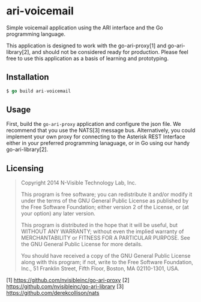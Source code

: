 ari-voicemail
=============
Simple voicemail application using the ARI interface and the Go programming
language.

This application is designed to work with the go-ari-proxy[1] and
go-ari-library[2], and should not be considered ready for production. Please
feel free to use this application as a basis of learning and prototyping.

Installation
------------
```go
$ go build ari-voicemail
```

Usage
-----
First, build the `go-ari-proxy` application and configure the json file. We
recommend that you use the NATS[3] message bus. Alternatively, you could
implement your own proxy for connecting to the Asterisk REST Interface either
in your preferred programming lanaguage, or in Go using our handy
go-ari-library[2].

Licensing
---------
> Copyright 2014 N-Visible Technology Lab, Inc.
> 
> This program is free software; you can redistribute it and/or
> modify it under the terms of the GNU General Public License
> as published by the Free Software Foundation; either version 2
> of the License, or (at your option) any later version.
> 
> This program is distributed in the hope that it will be useful,
> but WITHOUT ANY WARRANTY; without even the implied warranty of
> MERCHANTABILITY or FITNESS FOR A PARTICULAR PURPOSE.  See the
> GNU General Public License for more details.
> 
> You should have received a copy of the GNU General Public License
> along with this program; if not, write to the Free Software
> Foundation, Inc., 51 Franklin Street, Fifth Floor, Boston, MA  02110-1301, USA.

[1] https://github.com/nvisibleinc/go-ari-proxy
[2] https://github.com/nvisibleinc/go-ari-library
[3] https://github.com/derekcollison/nats